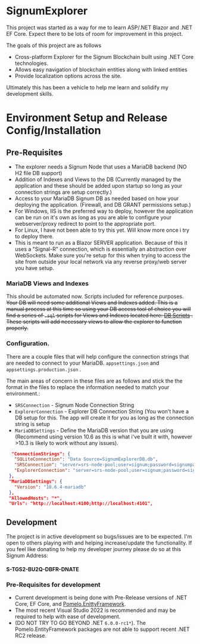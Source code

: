 # SignumExplorer
This project was started as a way for me to learn ASP/.NET Blazor and .NET EF Core.  Expect there to be lots of room for improvement in this project.

The goals of this project are as follows
  - Cross-platform Explorer for the Signum Blockchain built using .NET Core technologies.
  - Allows easy navigation of blockchain entities along with linked entities
  - Provide localization options across the site.

Ultimately this has been a vehicle to help me learn and solidify my development skills.


# Environment Setup and Release Config/Installation

## Pre-Requisites
  - The explorer needs a Signum Node that uses a MariaDB backend (NO H2 file DB support)
  - Addition of Indexes and Views to the DB (Currently managed by the application and these should be added upon startup so long as your connection strings are setup correctly.)
  - Access to your MariaDB Signum DB as needed based on how your deploying the application.  (Firewall, and DB GRANT permissions setup.)
  - For Windows,  IIS is the preferred way to deploy, however the application can be run on it's own as long as you are able to configure your webserver/proxy redirect to point to the appropriate port.
  - For Linux, I have not been able to try this yet.  Will know more once i try to deploy there.
  - This is meant to run as a Blazor SERVER application.  Because of this it uses a "Signal-R" connection, which is essentially an abstraction over WebSockets.  Make sure you're setup for this when trying to access the site from outside your local network via any reverse proxy/web server you have setup.

### MariaDB Views and Indexes
This should be automated now.  Scripts included for reference purposes.
~~Your DB will need some additional Views and Indexes added.  This is a manual process at this 
time so using your DB access tool of choice you will find a series of `.sql` scripts for Views and Indexes located here:
 [DB Scripts](https://github.com/rodrigue10/SignumExplorer/tree/master/SignumExplorer/DB%20scripts) .  These scripts will add necessary views to allow the explorer to function properly.~~
 
 ### Configuration.
 There are a couple files that will help configure the connection strings that are needed to connect to your MariaDB.
 `appsettings.json` and `appsettings.production.json` . 
 
 The main areas of concern in these files are as follows and stick the the format in the files to replace the information needed to match your environment.:
  - `SRSConnection` - Signum Node Connection String
  -  `ExplorerConnection` - Explorer DB Connection String (You won't have a DB setup for this.  The app will create it for you as long as the connection string is setup
  -  `MariaDBSettings` - Define the MariaDB version that you are using (Recommend using version 10.6 as this is what i've built it with, however >10.3 is likely to work without any issues).  
 
 ```json
   "ConnectionStrings": {
    "SQLiteConnection": "Data Source=SignumExplorerDB.db",
    "SRSConnection": "server=srs-node-pool;user=signum;password=signumpassword;database=signum",
    "ExplorerConnection": "server=srs-node-pool;user=signum;password=signumpassword;database=explorer"
  },
  "MariaDBSettings": {
    "Version": "10.6.4-mariadb"
  },
  "AllowedHosts": "*",
  "Urls": "http://localhost:4100;http://localhost:4101",
 ```
  
## Development

The project is in active development so bugs/issues are to be expected.  I'm open to others playing with and helping increase/update the functionality.  If you feel like donating to help my developer journey please do so at this Signum Address: 
#### S-TGS2-BU2Q-DBFR-DNATE

### Pre-Requisites for development
  - Current development is being done with Pre-Release versions of .NET Core, EF Core, and [Pomelo.EnittyFramework](https://github.com/PomeloFoundation). 
  - The most recent Visual Studio 2022 is recommended and may be required to help with ease of development.
  - (DO NOT TRY TO GO BEYOND .NET `6.0.0-rc1*`).  The Pomelo.EntityFramework packages are not able to support recent .NET RC2 release.
  



